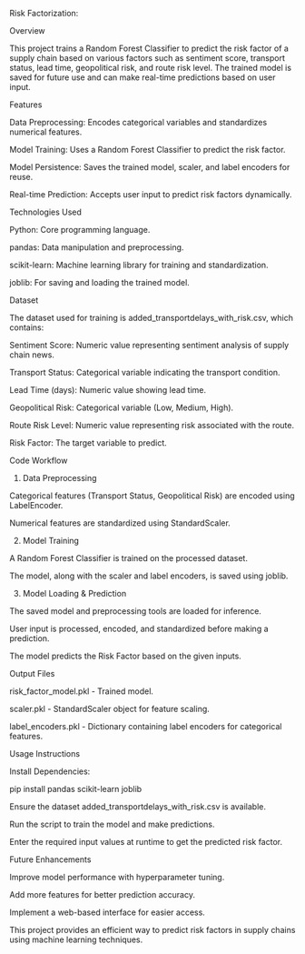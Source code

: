 Risk Factorization:

Overview

This project trains a Random Forest Classifier to predict the risk factor of a supply chain based on various factors such as sentiment score, transport status, lead time, geopolitical risk, and route risk level. The trained model is saved for future use and can make real-time predictions based on user input.

Features

Data Preprocessing: Encodes categorical variables and standardizes numerical features.

Model Training: Uses a Random Forest Classifier to predict the risk factor.

Model Persistence: Saves the trained model, scaler, and label encoders for reuse.

Real-time Prediction: Accepts user input to predict risk factors dynamically.

Technologies Used

Python: Core programming language.

pandas: Data manipulation and preprocessing.

scikit-learn: Machine learning library for training and standardization.

joblib: For saving and loading the trained model.

Dataset

The dataset used for training is added_transportdelays_with_risk.csv, which contains:

Sentiment Score: Numeric value representing sentiment analysis of supply chain news.

Transport Status: Categorical variable indicating the transport condition.

Lead Time (days): Numeric value showing lead time.

Geopolitical Risk: Categorical variable (Low, Medium, High).

Route Risk Level: Numeric value representing risk associated with the route.

Risk Factor: The target variable to predict.

Code Workflow

1. Data Preprocessing

Categorical features (Transport Status, Geopolitical Risk) are encoded using LabelEncoder.

Numerical features are standardized using StandardScaler.

2. Model Training

A Random Forest Classifier is trained on the processed dataset.

The model, along with the scaler and label encoders, is saved using joblib.

3. Model Loading & Prediction

The saved model and preprocessing tools are loaded for inference.

User input is processed, encoded, and standardized before making a prediction.

The model predicts the Risk Factor based on the given inputs.

Output Files

risk_factor_model.pkl - Trained model.

scaler.pkl - StandardScaler object for feature scaling.

label_encoders.pkl - Dictionary containing label encoders for categorical features.

Usage Instructions

Install Dependencies:

pip install pandas scikit-learn joblib

Ensure the dataset added_transportdelays_with_risk.csv is available.

Run the script to train the model and make predictions.

Enter the required input values at runtime to get the predicted risk factor.

Future Enhancements

Improve model performance with hyperparameter tuning.

Add more features for better prediction accuracy.

Implement a web-based interface for easier access.

This project provides an efficient way to predict risk factors in supply chains using machine learning techniques.